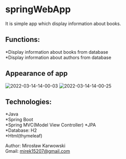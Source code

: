 # springWebApp</br>
It is simple app which display information about books. 

## Functions:</br>
*Display information about books from database</br>
*Display information about authors from database</br>
## Appearance of app
![2022-03-14-14-00-03](https://user-images.githubusercontent.com/62155678/158177179-16dc5664-9202-41d9-90bb-6d033f004b5c.png)
![2022-03-14-14-00-25](https://user-images.githubusercontent.com/62155678/158177199-ca3806a8-a75b-4cff-b089-2e7bfe6e63da.png)

## Technologies:
*Java</br>
*Spring Boot</br>
*Spring MVC(Model View Controller)
*JPA</br>
*Database: H2</br>
*Html(thymeleaf)</br>

Author: Mirosław Karwowski</br>
Gmail: mirek15207@gmail.com</br>

